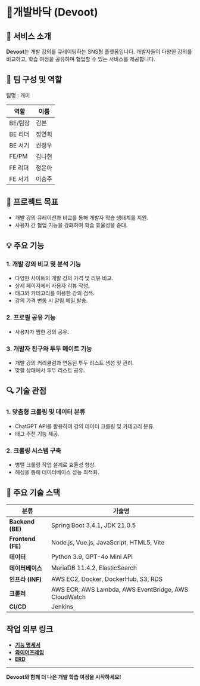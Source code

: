 # **🐾개발바닥 (Devoot)**

## 📝 서비스 소개
**Devoot**는 개발 강의를 큐레이팅하는 SNS형 플랫폼입니다. 개발자들이 다양한 강의를 비교하고, 학습 여정을 공유하며 협업할 수 있는 서비스를 제공합니다.

## 👥 팀 구성 및 역할
팀명 : 개미

| 역할     | 이름    |
|----------|---------|
| BE/팀장  | 김본    |
| BE 리더  | 정연희  |
| BE 서기  | 권정우  |
| FE/PM    | 김나현  |
| FE 리더  | 정은아  |
| FE 서기  | 이승주  |


## 🎯 프로젝트 목표
- 개발 강의 큐레이션과 비교를 통해 개발자 학습 생태계를 지원.
- 사용자 간 협업 기능을 강화하여 학습 효율성을 증대.


## 💡 주요 기능

### 1. 개발 강의 비교 및 분석 기능
- 다양한 사이트의 개발 강의 가격 및 리뷰 비교.
- 상세 페이지에서 사용자 리뷰 작성.
- 태그와 카테고리를 이용한 강의 검색.
- 강의 가격 변동 시 알림 메일 발송.

### 2. 프로필 공유 기능
- 사용자가 찜한 강의 공유.

### 3. 개발자 친구와 투두 메이트 기능
- 개발 강의 커리큘럼과 연동된 투두 리스트 생성 및 관리.
- 맞팔 상태에서 투두 리스트 공유.


## 🔍 기술 관점

### 1. 맞춤형 크롤링 및 데이터 분류
- ChatGPT API를 활용하여 강의 데이터 크롤링 및 카테고리 분류.
- 태그 추천 기능 제공.

### 2. 크롤링 시스템 구축
- 병렬 크롤링 작업 설계로 효율성 향상.
- 해싱을 통해 데이터베이스 성능 최적화.


## 🔧 주요 기술 스택

| **분류**        | **기술명**                                                                 |
|------------------|----------------------------------------------------------------------------|
| **Backend (BE)**| Spring Boot 3.4.1, JDK 21.0.5                                               |
| **Frontend (FE)**| Node.js, Vue.js, JavaScript, HTML5, Vite                                  |
| **데이터**       | Python 3.9, GPT-4o Mini API                                               |
| **데이터베이스** | MariaDB 11.4.2, ElasticSearch                                             |
| **인프라 (INF)** | AWS EC2, Docker, DockerHub, S3, RDS                                      |
| **크롤러** | AWS ECR, AWS Lambda, AWS EventBridge, AWS CloudWatch                       |
| **CI/CD**        | Jenkins                                                                  |


## 작업 외부 링크
- [**기능 명세서**](https://enchanted-dime-6ce.notion.site/96905e8e30ab4434b2a4e4fd8ebbfdcf?v=0325d5bd05424f3890ced29741ef9285)
- [**와이어프레임**](https://www.figma.com/design/I0vsM6v7JgJXucs0tC6ysu/%EA%B3%B5%ED%86%B5-%ED%94%84%EB%A1%9C%EC%A0%9D%ED%8A%B8?node-id=0-1&t=NVOz7wgl5qvsiLNH-1)
- [**ERD**](https://enchanted-dime-6ce.notion.site/DB-855fcdf5d86d45f980a53efd1a5a07ec)
---
**Devoot와 함께 더 나은 개발 학습 여정을 시작하세요!**
